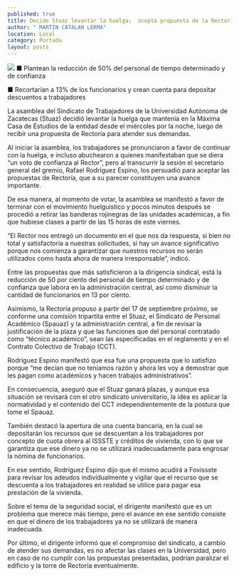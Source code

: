 ```yaml
---
published: true
title: Decide Stuaz levantar la huelga;  acepta propuesta de la Rectoría
author: " MARTIN CATALAN LERMA"
location: Local
category: Portada
layout: posts
---
```


![](http://i.imgur.com/Jh17nWdm.jpg)
■ Plantean la reducción de 50% del personal de tiempo determinado y de confianza

■ Recortarían a 13% de los funcionarios y crean cuenta para depositar descuentos a trabajadores

La asamblea del Sindicato de Trabajadores de la Universidad Autónoma de Zacatecas (Stuaz) decidió levantar la huelga que mantenía en la Máxima Casa de Estudios de la entidad desde el miércoles por la noche, luego de recibir una propuesta de Rectoría para atender sus demandas.

Al iniciar la asamblea, los trabajadores se pronunciaron a favor de continuar con la huelga, e incluso abuchearon a quienes manifestaban que se diera “un voto de confianza al Rector”, pero al transcurrir la sesión el secretario general del gremio, Rafael Rodríguez Espino, los persuadió para aceptar las propuestas de Rectoría, que a su parecer constituyen una avance importante.

De esa manera, al momento de votar, la asamblea se manifestó a favor de terminar con el movimiento huelguístico y pocos minutos después se procedió a retirar las banderas rojinegras de las unidades académicas, a fin que hubiese clases a partir de las 15 horas de este viernes.

“El Rector nos entregó un documento en el que nos da respuesta, si bien no total y satisfactoria a nuestras solicitudes, sí hay un avance significativo porque nos comienza a garantizar que nuestros recursos no serán utilizados como hasta ahora de manera irresponsable”, indicó.

Entre las propuestas que más satisficieron a la dirigencia sindical, está la reducción de 50 por ciento del personal de tiempo determinado y de confianza que labora en la administración central, así como disminuir la cantidad de funcionarios en 13 por ciento.

Asimismo, la Rectoría propuso a partir del 17 de septiembre próximo, se conforme una comisión tripartita entre el Stuaz, el Sindicato de Personal Académico (Spauaz) y la administración central, a fin de revisar la justificación de la plaza y que las funciones que del personal contratado como “técnico académico”, sean las especificadas en el reglamento y en el Contrato Colectivo de Trabajo (CCT).

Rodríguez Espino manifestó que esa fue una propuesta que lo satisfizo porque “me decían que no teníamos razón y ahora les voy a demostrar que les pagan como académicos y hacen trabajos administrativos”.

En consecuencia, aseguró que el Stuaz ganará plazas, y aunque esa situación se revisará con el otro sindicato universitario, la idea es aplicar la normatividad y el contenido del CCT independientemente de la postura que tome el Spauaz.

También destacó la apertura de una cuenta bancaria, en la cual se depositarán los recursos que se descuentan a los trabajadores por concepto de cuota obrera al ISSSTE y créditos de vivienda, con lo que se garantiza que ese dinero ya no se utilizará inadecuadamente para engrosar la nómina de funcionarios.

En ese sentido, Rodríguez Espino dijo que él mismo acudirá a Fovissste para revisar los adeudos individualmente y vigilar que el recurso que se descuenta a los trabajadores en realidad se utilice para pagar esa prestación de la vivienda.

Sobre el tema de la seguridad social, el dirigente manifestó que es un problema que merece más tiempo, pero el avance en ese sentido consiste en que el dinero de los trabajadores ya no se utilizará de manera inadecuada.

Por último, el dirigente informó que el compromiso del sindicato, a cambio de atender sus demandas, es no afectar las clases en la Universidad, pero en caso de no cumplir con las propuestas presentadas, podrían paralizar el edificio y la torre de Rectoría eventualmente.
